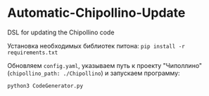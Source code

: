 # Automatic-Chipollino-Update
DSL for updating the Chipollino code

Установка необходимых библиотек питона: `pip install -r requirements.txt`

Обновляем `config.yaml`, 
указываем путь к проекту "Чиполлино" (`chipollino_path: ./Chipollino`)
и запускаем программу:
```
python3 CodeGenerator.py
```